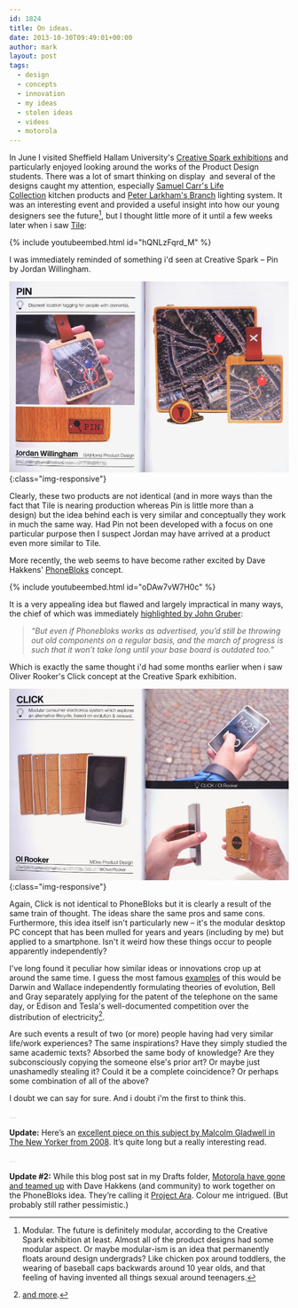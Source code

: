 ```yaml
---
id: 1824
title: On ideas.
date: 2013-10-30T09:49:01+00:00
author: mark
layout: post
tags:
  - design
  - concepts
  - innovation
  - my ideas
  - stolen ideas
  - videos
  - motorola
---
```

In June I visited Sheffield Hallam University's [Creative Spark exhibitions](http://www.shu.ac.uk/creativespark/) and particularly enjoyed looking around the works of the Product Design students. There was a lot of smart thinking on display  and several of the designs caught my attention, especially [Samuel Carr's Life Collection](http://samuelcarrpd.com/morphy-richards-life-collection/) kitchen products and [Peter Larkham's Branch](http://delightinlight.org/portfolio/peter-larkam-branch-lighting-system/) lighting system. It was an interesting event and provided a useful insight into how our young designers see the future[^fn-thefuture], but I thought little more of it until a few weeks later when i saw [Tile](http://www.thetileapp.com):

{% include youtubeembed.html id="hQNLzFqrd_M" %}

I was immediately reminded of something i'd seen at Creative Spark &#8211; Pin by Jordan Willingham.

![Pin by Jordan Willingham](/images/fromwp/2013/09/PIN-scan-900x615.jpg){:class="img-responsive"}

Clearly, these two products are not identical (and in more ways than the fact that Tile is nearing production whereas Pin is little more than a design) but the idea behind each is very similar and conceptually they work in much the same way. Had Pin not been developed with a focus on one particular purpose then I suspect Jordan may have arrived at a product even more similar to Tile.

More recently, the web seems to have become rather excited by Dave Hakkens' [PhoneBloks](http://www.phonebloks.com) concept.

{% include youtubeembed.html id="oDAw7vW7H0c" %}

It is a very appealing idea but flawed and largely impractical in many ways, the chief of which was immediately [highlighted by John Gruber](http://daringfireball.net/linked/2013/09/15/phonebloks):

> _&#8220;But even if Phonebloks works as advertised, you’d still be throwing out old components on a regular basis, and the march of progress is such that it won’t take long until your base board is outdated too.&#8221;_

Which is exactly the same thought i'd had some months earlier when i saw Oliver Rooker's Click concept at the Creative Spark exhibition.

![Click by Oliver Rooker](/images/fromwp/2013/09/CLICK-scan-900x615.jpg){:class="img-responsive"}

Again, Click is not identical to PhoneBloks but it is clearly a result of the same train of thought. The ideas share the same pros and same cons. Furthermore, this idea itself isn't particularly new &#8211; it's the modular desktop PC concept that has been mulled for years and years (including by me) but applied to a smartphone. Isn't it weird how these things occur to people apparently independently?

I've long found it peculiar how similar ideas or innovations crop up at around the same time. I guess the most famous [examples](http://www.cracked.com/blog/the-5-strangest-cases-simultaneous-invention/) of this would be Darwin and Wallace independently formulating theories of evolution, Bell and Gray separately applying for the patent of the telephone on the same day, or Edison and Tesla's well-documented competition over the distribution of electricity[^fn-teslamore].

Are such events a result of two (or more) people having had very similar life/work experiences? The same inspirations? Have they simply studied the same academic texts? Absorbed the same body of knowledge? Are they subconsciously copying the someone else's prior art? Or maybe just unashamedly stealing it? Could it be a complete coincidence? Or perhaps some combination of all of the above?

I doubt we can say for sure. And i doubt i'm the first to think this.

[^fn-thefuture]: Modular. The future is definitely modular, according to the Creative Spark exhibition at least. Almost all of the product designs had some modular aspect. Or maybe modular-ism is an idea that permanently floats around design undergrads? Like chicken pox around toddlers, the wearing of baseball caps backwards around 10 year olds, and that feeling of having invented all things sexual around teenagers.

[^fn-teslamore]: [and more](http://theoatmeal.com/comics/tesla).

<span style="color: #c0c0c0;">&#8230;</span>

**Update:** Here&#8217;s an [excellent piece on this subject by Malcolm Gladwell in The New Yorker from 2008](http://www.newyorker.com/reporting/2008/05/12/080512fa_fact_gladwell?currentPage=all). It&#8217;s quite long but a really interesting read.

<span style="color: #c0c0c0;">&#8230;</span>

**Update #2:** While this blog post sat in my Drafts folder, [Motorola have gone and teamed up](http://www.theverge.com/2013/10/29/5041336/motorola-project-ara-modular-smartphones) with Dave Hakkens (and community) to work together on the PhoneBloks idea. They&#8217;re calling it [Project Ara](http://motorola-blog.blogspot.jp/2013/10/goodbye-sticky-hello-ara.html). Colour me intrigued. (But probably still rather pessimistic.)
